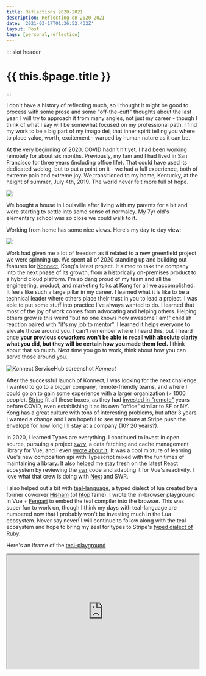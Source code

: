 ```yaml
---
title: Reflections 2020-2021
description: Reflecting on 2020-2021
date: '2021-03-17T01:36:52.432Z'
layout: Post
tags: [personal,reflection]
---
```

 
::: slot header
 
# {{ this.$page.title }}
 
 
:::
 
I don't have a history of reflecting much, so I thought it might be good to process with some prose and some "off-the-cuff" thoughts about the last year. I will try to approach it from many angles, not just my career - though I think of what I say will be somewhat focused on my professional path. I find my work to be a big part of my imago dei, that inner spirit telling you where to place value, worth, excitement - warped by human nature as it can be.
 
At the very beginning of 2020, COVID hadn't hit yet. I had been working remotely for about six months. Previously, my fam and I had lived in San Francisco for three years (including office life). That could have used its dedicated weblog, but to put a point on it - we had a full experience, both of extreme pain and extreme joy. We transitioned to my home, Kentucky, at the height of summer, July 4th, 2019. The world never felt more full of hope.
 
![](https://guuu.s3.amazonaws.com/berenjuly4.jpeg)
 
We bought a house in Louisville after living with my parents for a bit and were starting to settle into some sense of normalcy. My 7yr old's elementary school was so close we could walk to it.

Working from home has some nice views. Here's my day to day view:
 
![](https://guuu.s3.amazonaws.com/wfh_view.jpeg)
 
Work had given me a lot of freedom as it related to a new greenfield project we were spinning up. We spent all of 2020 standing up and building out features for [Konnect](https://konghq.com/kong-konnect/), Kong's latest project. It aimed to take the company into the next phase of its growth, from a historically on-premises product to a hybrid cloud platform. I'm so dang proud of my team and all the engineering, product, and marketing folks at Kong for all we accomplished. It feels like such a large pillar in my career. I learned what it is like to be a technical leader where others place their trust in you to lead a project. I was able to put some stuff into practice I've always wanted to do. I learned that most of the joy of work comes from advocating and helping others. Helping others grow is this weird "but no one knows how awesome I am!" childish reaction paired with "it's my job to mentor". I learned it helps everyone to elevate those around you. I can't remember where I heard this, but I heard once **your previous coworkers won't be able to recall with absolute clarity what you did, but they will be certain how you made them feel.** I think about that so much. Next time you go to work, think about how you can serve those around you.

<p class="bigger-image">
 <img alt="Konnect ServiceHub screenshot" src="https://guuu.s3.amazonaws.com/konnect-vitals.png"/>
 <em>Konnect</em>
</p>
 
After the successful launch of Konnect, I was looking for the next challenge. I wanted to go to a bigger company, remote-friendly teams, and where I could go on to gain some experience with a larger organization (> 1000 people). [Stripe](http://stripe.com/) fit all these boxes, as they had [invested in "remote"](https://stripe.com/blog/remote-hub) years before COVID, even establishing it as its own "office" similar to SF or NY. Kong has a great culture with tons of interesting problems, but after 3 years I wanted a change and I am hopeful to see my tenure at Stripe push the envelope for how long I'll stay at a company (10? 20 years?).
 
In 2020, I learned Types are everything. I continued to invest in open source, pursuing a project [swrv](https://github.com/swrv), a data fetching and cache management library for Vue, and I even [wrote about it](data-fetching-vue-composition-api.md). It was a cool mixture of learning Vue's new composition api with Typescript mixed with the fun times of maintaining a library. It also helped me stay fresh on the latest React ecosystem by reviewing the [swr](https://github.com/vercel/swr) code and adapting it for Vue's reactivity. I love what that crew is doing with [Next](https://nextjs.org/) and SWR.
 
I also helped out a bit with [teal-language](https://github.com/teal-language/tl), a typed dialect of lua created by a former coworker [Hisham](https://twitter.com/hisham_hm) (of [htop](https://github.com/htop-dev/htop) fame). I wrote the in-browser playground in Vue + [Fengari](https://fengari.io/) to embed the teal compiler into the browser. This was super fun to work on, though I think my days with teal-language are numbered now that I probably won't be investing much in the Lua ecosystem. Never say never! I will continue to follow along with the teal ecosystem and hope to bring my zeal for types to Stripe's [typed dialect of Ruby](https://sorbet.org/).
 
Here's an iframe of the [teal-playground](https://github.com/teal-language/teal-playground)
<p class="bigger-image">
<iframe width="100%" height="300px" src="https://teal-playground.netlify.app/?c=bG9jYWwgZnVuY3Rpb24gaGVsbG8gKGdyZWV0aW5nOiBzdHJpbmcpOiBzdHJpbmcKICByZXR1cm4gZ3JlZXRpbmcgLi4gIiB3b3JsZCEiCmVuZAoKaGVsbG8oInJlZmxlY3Rpb25zIG9uIDIwMjAtMjAyMSIp"/>
</p>

I want to continue to explore programming as my new job expands my focus and challenges me in new ways. I'll be helping build economic infrastructure for the internet, with more focus on backend systems and security. There are so many fun things to learn in security, especially as it relates to systems of scale. I don't yet know how this exploration looks for me. I think it will mostly look like focusing my creative energy on job-level problem sets, or maybe spending some of my time on a Computer Science book - maybe related to [security](https://www.amazon.com/gp/product/B08XK21PSY)? I'll also be looking into consistent education and leadership. That could mean taking courses on whatever technology is required for my job, or maybe that looks like certifications - but mostly leaning into Stripe's internal network.

A shift I've begun this year is transitioning from interview prep times to personal growth on things I'm excited about, including trying to read a book per month. I know this doesn't sound very ambitious, but I only read [6 books](https://www.goodreads.com/user/year_in_books/2020/56322698) in 2020. I'm hoping that by doubling my reading goal, I will stretch to read things I wouldn't normally bother with. For example, I usually go for popular fiction, but so far I've catered the list to include a biography and a book that someone else suggests, among other themes. Northanger Abbey took me longer than I would have liked, but still a lovely suggestion from Brittany. That's how it goes I suppose. I've found that it has worked well to structure my reading with a stopwatch. **I time myself to read 20 minutes every night.** Sometimes I feel like reading more and sometimes 20 minutes is all I can take. Consistency helps the pages turn, even if in short bursts. [Follow me](https://www.goodreads.com/user/show/56322698-darren-jennings) on Goodreads!

To reflect on my heart, I think 2020-2021 was a very strange and sometimes terrible time spiritually. This is a hard one, but I'll simplify it to mean that I didn't pray a lot, but when I did, I felt like God was nearer than maybe he ever was. I think the worst part of it was that my faith cannot be understood outside of the faith systems that I interact with. These systems have been pillars for me in my life that were not as present during COVID. The biggest one of these was the Church gathered. This includes Sundays (I am basically going through the motions when it comes to watching Church online), but more importantly, the community of friends that I have had in the past to lean on, partaking in the friendship ritual. I sacrificed a lot for professional gain, of which I'm really proud. However, this was sometimes at the expense of my relationship with our Creator. If I did not love God well, how could I have loved my neighbor well?

**Black lives matter**. A loud lament. A [poem](https://www.glamour.com/story/for-breonna-poem-by-camonghne-felix). [Artwork](https://www.nytimes.com/2021/04/11/arts/design/breonna-taylor-review-museum-louisville.html). The cry of pain from our Black brothers and sisters is heard. In the city where **Breonna Taylor** was shot and killed, we grieve. I am thankful for [my pasters](https://www.thegospelcoalition.org/article/gospel-justice-city/) during this time, who speak out and are present with those in this dark time.

**Digital relationships are a kind of a shadow of real community.** I don't know what this says about working from home (which I love), but I discovered I need a hug, or a piece of art, or a friend who you never realized sucks their tea bags when they're done with their tea because you'd only ever had a zoom coffee with them. I can be very expressive, gregarious, and sometimes to a fault (foot-in-mouth syndrome). My body is part of my expression. I'm finding it hard or sometimes impossible to express myself authentically via digital mediums. I'm in a very vibrant group chat with some guy friends, and we all love it, but when we can hang in person, it transcends the mundane to a level of friendship that text threads cannot obtain. Now that I'm [double poked](https://twitter.com/darrenjennings/status/1380509482111893508?s=20). I would like to focus my efforts in establishing a baseline community. What does community during this time look like for you? [DM me](https://twitter.com/darrenjennings).

I didn't read the Bible much. I want that to change. Writing it down here for the sole purpose of spurring me onto introducing some method of discipline as it relates to studying the Holy scriptures.

I'll end this by saying that I'm celebrating 11 years this month being married to my lover. She has taught me so much about community, pain, love, loss, empathy, history, comedy... no but seriously, she spends more of her time watching professional comedians than anyone I know. There is a high bar for what is considered a joke in our house, but also... we laugh a lot! I am so thankful to be bonded to someone I've seen change and stay the same in so many wild and different ways. We're different people than when we were 22 and without kids. I'm still wildly in love (and not just eros/romantic love!). I hope to continue this thing until death. We'll be renewing our vows in a park tomorrow. **Continuously and publicly announce your love to those you love**. 